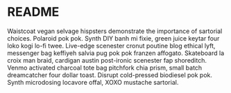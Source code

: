 # README

Waistcoat vegan selvage hispsters demonstrate the importance of sartorial choices. Polaroid pok pok. Synth DIY banh mi fixie, green juice keytar four loko kogi lo-fi twee. Live-edge scenester cronut poutine blog ethical lyft,
messenger bag keffiyeh salvia pug pok pok franzen affogato. Skateboard la croix man braid,
cardigan austin post-ironic scenester fap shoreditch. Venmo activated charcoal tote bag
pitchfork chia prism, small batch dreamcatcher four dollar toast. Disrupt cold-pressed
biodiesel pok pok. Synth microdosing locavore offal, XOXO mustache sartorial.